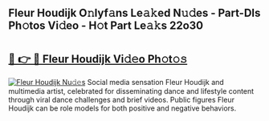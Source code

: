 ## Fleur Houdijk O𝚗lyf𝚊ns Le𝚊𝚔ed N𝚞𝚍es - Part-DIs Ph𝚘tos Vi𝚍eo - H𝚘t Part Le𝚊𝚔s 22o30

# <h2><a href="http://hf50zo.feru.top/?c=Fleur+Houdijk">🔗 👉 🔴 Fleur Houdijk Vi𝚍𝚎o Ph𝚘t𝚘𝚜</a></h2>

[![Fleur Houdijk Nu𝚍𝚎s](https://i.imgur.com/0TWrTi3.gif)](http://hf50zo.feru.top/?c=Fleur+Houdijk)
Social media sensation Fleur Houdijk and multimedia artist, celebrated for disseminating dance and lifestyle content through viral dance challenges and brief videos. Public figures Fleur Houdijk can be role models for both positive and negative behaviors. 
